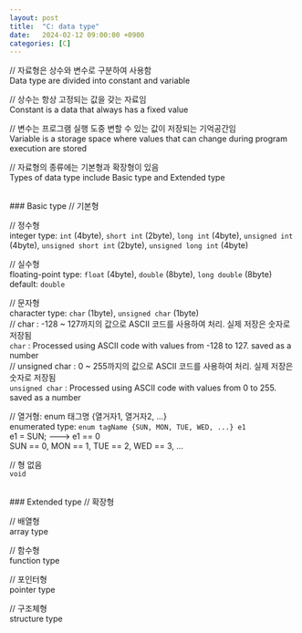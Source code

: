 ```yaml
---
layout: post
title:  "C: data type"
date:   2024-02-12 09:00:00 +0900
categories: [C]
---
```


// 자료형은 상수와 변수로 구분하여 사용함   
Data type are divided into constant and variable   
   
// 상수는 항상 고정되는 값을 갖는 자료임   
Constant is a data that always has a fixed value   
   
// 변수는 프로그램 실행 도중 변할 수 있는 값이 저장되는 기억공간임   
Variable is a storage space where values that can change during program execution are stored   
   
// 자료형의 종류에는 기본형과 확장형이 있음   
Types of data type include Basic type and Extended type   
   
<br />
### Basic type   
// 기본형   
   
// 정수형   
integer type: `int` (4byte), `short int` (2byte), `long int` (4byte), `unsigned int` (4byte), `unsigned short int` (2byte), `unsigned long int` (4byte)   
   
// 실수형   
floating-point type: `float` (4byte), `double` (8byte), `long double` (8byte)   
default: `double`   
   
// 문자형   
character type: `char` (1byte), `unsigned char` (1byte)   
// char : -128 ~ 127까지의 값으로 ASCII 코드를 사용하여 처리. 실제 저장은 숫자로 저장됨   
`char` : Processed using ASCII code with values from -128 to 127. saved as a number   
// unsigned char : 0 ~ 255까지의 값으로 ASCII 코드를 사용하여 처리. 실제 저장은 숫자로 저장됨   
`unsigned char` : Processed using ASCII code with values from 0 to 255. saved as a number   
   
// 열거형: enum 태그명 {열거자1, 열거자2, ...}   
enumerated type: `enum tagName {SUN, MON, TUE, WED, ...} e1`   
e1 = SUN; ---> e1 == 0   
SUN == 0, MON == 1, TUE == 2, WED == 3, ...   
   
// 형 없음   
`void`   
   
<br />
### Extended type   
// 확장형   
   
// 배열형   
array type   
   
// 함수형   
function type   
   
// 포인터형   
pointer type   
   
// 구조체형   
structure type   
